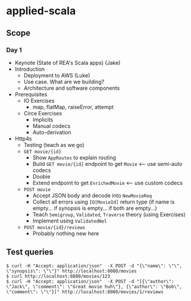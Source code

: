# applied-scala

## Scope

### Day 1

- Keynote (State of REA's Scala apps) (Jake)
- Introduction
  - Deployment to AWS (Luke)
  - Use case. What are we building?
  - Architecture and software components
- Prerequisites
  - IO Exercises
    - map, flatMap, raiseError, attempt
  - Circe Exercises
    - Implicits
    - Manual codecs
    - Auto-derivation
- Http4s
  - Testing (teach as we go)
  - `GET movie/{id}`
    - Show `AppRoutes` to explain routing
    - Build `GET movie/{id}` endpoint to get `Movie` <-- use semi-auto codecs
    - Doobie
    - Extend endpoint to get `EnrichedMovie` <-- use custom codecs
  - `POST movie`
    - Accept JSON body and decode into `NewMovieReq`
    - Collect all errors using `IO[MovieId]` return type (if name is empty... if synopsis is empty... if both are empty...) 
    - Teach `Semigroup`, `Validated`, `Traverse` theory (using Exercises)
    - Implement using `ValidatedNel`
  - `POST movie/{id}/reviews`
    - Probably nothing new here

## Test queries

```
$ curl -H "Accept: application/json"  -X POST -d "{\"name\": \"\", \"synopsis\": \"\"}" http://localhost:8080/movies
$ curl http://localhost:8080/movies/123
$ curl -H "Accept: application/json"  -X POST -d "[{\"author\": \"Jack\", \"comment\": \"Great movie huh\"}, {\"author\": \"Bob\", \"comment\": \"\"}]" http://localhost:8080/movies/1/reviews
```

